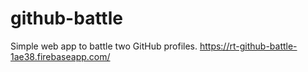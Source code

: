 # github-battle
Simple web app to battle two GitHub profiles.
https://rt-github-battle-1ae38.firebaseapp.com/
